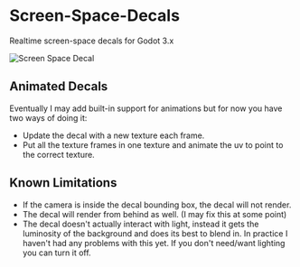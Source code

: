 # Screen-Space-Decals
Realtime screen-space decals for Godot 3.x

![Screen Space Decal](https://raw.githubusercontent.com/Mr-Slurpy/Screen-Space-Decals/master/icon.png)

## Animated Decals

Eventually I may add built-in support for animations but for now you have two ways of doing it:

 - Update the decal with a new texture each frame.
 - Put all the texture frames in one texture and animate the uv to point to the correct texture.

## Known Limitations

 - If the camera is inside the decal bounding box, the decal will not render.
 - The decal will render from behind as well. (I may fix this at some point)
 - The decal doesn't actually interact with light, instead it gets the luminosity of the background and does its best to blend in. In practice I haven't had any problems with this yet. If you don't need/want lighting you can turn it off.
